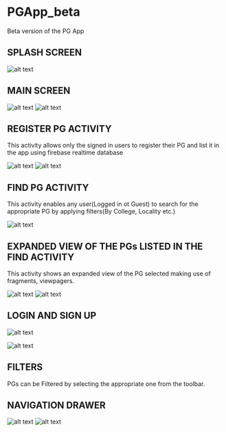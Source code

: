 # PGApp_beta
Beta version of the PG App

## SPLASH SCREEN   

![alt text](screenshots/splash.png "Splash Screen")      

## MAIN SCREEN

![alt text](screenshots/main.png "Main Activity")                 ![alt text](screenshots/dialog.png "Main Activity") 

## REGISTER PG ACTIVITY
This activity allows only the signed in users to register their PG and list it in the app using firebase realtime database

![alt text](screenshots/register1.png "Register PG")               ![alt text](screenshots/register2.png "Register PG")

## FIND PG ACTIVITY
This activity enables any user(Logged in ot Guest) to search for the appropriate PG by applying filters(By College, Locality etc.)

![alt text](screenshots/findcardview.png "Find PG") 

## EXPANDED VIEW OF THE PGs LISTED IN THE FIND ACTIVITY
This activity shows an expanded view of the PG selected making use of fragments, viewpagers.

![alt text](screenshots/cardexpanded.png "Expanded Card")        ![alt text](screenshots/cardexpanded2.png "Expanded Card") 
   
     

## LOGIN AND SIGN UP

![alt text](screenshots/login.png "Login")          

![alt text](screenshots/signup1.png "Sign Up")   

## FILTERS
PGs can be Filtered by selecting the appropriate one from the toolbar.
  


## NAVIGATION DRAWER

![alt text](screenshots/navdrawer.png "Sign Up")    ![alt text](screenshots/myaccount.png "Sign Up")
